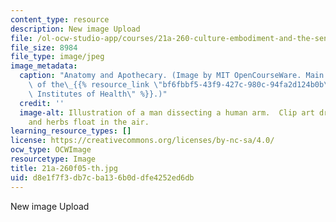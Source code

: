 ```yaml
---
content_type: resource
description: New image Upload
file: /ol-ocw-studio-app/courses/21a-260-culture-embodiment-and-the-senses-fall-2005/d8e1f7f3db7cba136b0ddfe4252ed6db_21a-260f05-th.jpg
file_size: 8984
file_type: image/jpeg
image_metadata:
  caption: "Anatomy and Apothecary. (Image by MIT OpenCourseWare. Main image courtesy\
    \ of the\_{{% resource_link \"bf6fbbf5-43f9-427c-980c-94fa2d124b0b\" \"National\
    \ Institutes of Health\" %}}.)"
  credit: ''
  image-alt: Illustration of a man dissecting a human arm.  Clip art drug bottles
    and herbs float in the air.
learning_resource_types: []
license: https://creativecommons.org/licenses/by-nc-sa/4.0/
ocw_type: OCWImage
resourcetype: Image
title: 21a-260f05-th.jpg
uid: d8e1f7f3-db7c-ba13-6b0d-dfe4252ed6db
---
```

New image Upload